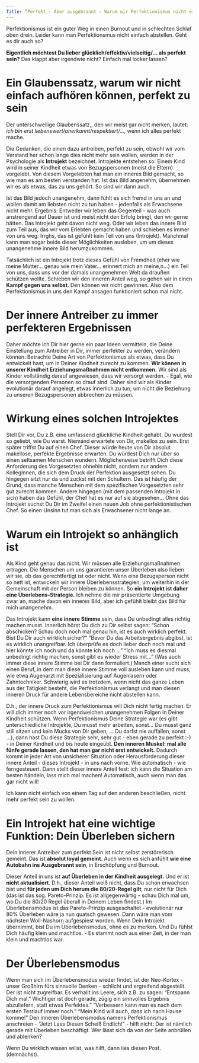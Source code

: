 ```yaml
---
Title: “Perfekt - Aber ausgebrannt - Warum wir Perfektionismus nicht einfach loslassen können." 
---
```


Perfektionismus ist ein guter Weg in einen Burnout und in schlechten Schlaf oben drein. Leider kann man Perfektionsmus nicht einfach abstellen. Geht es dir auch so? 

**Eigentlich möchtest Du lieber glücklich/effektiv/vielseitig/... als perfekt sein?** Das klappt aber irgendwie nicht? Einfach mal locker lassen?

# Ein Glaubenssatz, warum wir nicht einfach aufhören können, perfekt zu sein
Der unterschwellige Glaubenssatz,, den wir meist gar nicht merken, lautet: *ich bin erst liebenswert/anerkannt/respektiert/...,* wenn ich alles perfekt mache. 

Die Gedanken, die einen dazu antreiben, perfekt zu sein, obwohl wir vom Verstand her schon lange dies nicht mehr sein wollen, werden in der Psychologie als **Introjekt** bezeichnet. Introjekte entstehen so: Einem Kind wird in seiner Kindheit etwas von Bezugspersonen (meist die Eltern) vorgelebt. Von diesem Vorgelebten hat man ein inneres Bild gemacht, so wie man es am besten verstanden hat. Ist das Bild angenehm, übernehmen wir es als etwas, das zu uns gehört. So sind wir dann auch. 

Ist das Bild jedoch unangenehm, dann fühlt es sich fremd in uns an und wollen damit am liebsten nicht zu tun haben - jedenfalls als Erwachsene nicht mehr. Ergebnis: Entweder wir leben das Gegenteil - was auch anstrengend auf Dauer ist und meist nicht den Erfolg bringt, den wir gerne hätten. Das Introjekt geht davon nicht weg. Oder wir leben das innere Bild zum Teil aus, das wir vom Erlebten gemacht haben und schieben es immer von uns weg: Irrghs, das ist gefühlt kein Teil von uns (Introjekt). Manchmal kann man sogar beide dieser Möglichkeiten ausleben, um um dieses unangenehme innere Bild herumzukommen. 

Tatsächlich ist ein Introjekt trotz dieses Gefühl von Fremdheit (eher wie meine Mutter… genau wie mein Vater… erinnert mich an meine,n…) ein Teil von uns, dass uns vor der damals unangenehmen Welt da draußen schützen wollte. Schieben wir den inneren Anteil weg, so gehen wir in einen **Kampf gegen uns selbst**. Den können wir nicht gewinnen. Also dem Perfektionismus in uns den Kampf ansagen funktioniert schon mal nicht. 

# Der innere Antreiber zu immer perfekteren Ergebnissen 
Daher möchte ich Dir hier gerne ein paar Ideen vermitteln, die Deine Einstellung zum Antreiber in Dir, immer perfekter zu werden, verändern können. Betrachte Deine Art von Perfektionismus als etwas, dass Du entwickelt hast, um in Deiner Kindheit zurecht zu kommen. **Wir können in unserer Kindheit Erziehungsmaßnahmen nicht entkommen.** Wir sind als Kinder vollständig darauf angewiesen, dass wir versorgt werden. - Egal, wie die versorgenden Personen so drauf sind. Daher sind wir als Kinder evolutionär darauf angelegt, etwas innerlich zu tun, um nicht die Beziehung zu unseren Bezugspersonen abbrechen zu müssen. 

# Wirkung eines solchen Introjektes
Stell Dir vor, Du z.B. eine umfassend glückliche Kindheit gehabt. Du wurdest so geliebt, wie Du warst. Niemand erwartete von Dir, makellos zu sein. Erst später triffst Du auf einen Chef. Dieser würde heute von Dir absolut makellose, perfekte Ergebnisse erwarten. Du würdest Dich nur über so einen seltsamen Menschen wundern. Möglicherweise betrifft Dich diese Anforderung des Vorgesetzten ohnehin nicht, sondern nur andere KollegInnen, die sich dem Druck der Perfektion ausgesetzt sehen. Du hingegen sitzt nur da und zuckst mit den Schultern. Das ist häufig der Grund, dass manche Menschen mit dem spezifischen Vorgesetzten sehr gut zurecht kommen. Andere hingegen (mit dem passenden Introjekt in sich) haben das Gefühl, der Chef hat es nur auf sie abgesehen… Ohne das Introjekt suchst Du Dir im Zweifel einen neuen Job ohne perfektionistischen Chef. So einen Unsinn tut man sich als Erwachsener nicht lange an. 

# Warum ein Introjekt so anhänglich ist
Als Kind geht genau das nicht. Wir müssen alle Erziehungsmaßnahmen ertragen. Die Menschen um uns garantieren unser Überleben also lieben wir sie, ob das gerechtfertigt ist oder nicht. Wenn eine Bezugsperson nicht so nett ist, entwickeln wir innere Überlebensstrategien, um weiterhin in der Gemeinschaft mit der Person bleiben zu können. So **ein Introjekt ist daher eine Überlebens-Strategie.** Ich nehme die mir präsentierte Umgebung zwar an, mache davon ein inneres Bild, aber ich gefühlt bleibt das Bild für mich unangenehm. 

Das Introjekt kann **eine innere Stimme** sein, dass Du unbedingt alles richtig machen musst. Innerlich hörst Du dich zu Dir selbst sagen: “Schon abschicken? Schau doch noch mal genau hin, ist es auch wirklich perfekt. Bist Du Dir auch wirklich sicher?” “Bevor Du das Arbeitsergebnis abgibst, ist es wirklich unangreifbar. Ich überprüfe es doch lieber doch noch mal und hier könnte ich noch und da könnte ich noch …” “Ich muss es diesmal unbedingt richtig machen, sonst gibt es wieder Stress mit…” (Was auch immer diese innere Stimme bei Dir dann formuliert.) Manch einer sucht sich einen Beruf, in dem man diese innere Stimme voll ausleben kann und muss, wie etwa Augenarzt mit Spezialisierung auf Augenlasern oder Zahntechniker. Schwierig wird es trotzdem, wenn nicht das ganze Leben aus der Tätigkeit besteht, die Perfektionismus verlangt und man diesen inneren Druck für andere Lebensbereiche nicht abstellen kann. 

D.h., der innere Druck zum Perfektionismus will Dich nicht fertig machen. Er will dich immer noch vor irgendwelchen unangenehmen Folgen in Deiner Kindheit schützen. Wenn Perfektionismus Deine Strategie war (es gibt unterschiedliche Introjekte, Du musst mehr arbeiten, sonst… Du musst ganz still sitzen und kein Mucks von Dir geben, ... Du darfst nie auffallen, sonst ...), dann hast Du diese Strategie sehr, sehr gut - eben gerade zu perfekt :-) - in Deiner Kindheit und bis heute eingeübt. **Den inneren Muskel: mal alle fünfe gerade lassen, den hat man gar nicht erst entwickelt.** Dadurch kommt in jeder Art von unsicherer Situation oder Herausforderung dieser innere Anteil - dieses Introjekt - in uns nach vorne. Wie automatisch - wie ferngesteuert. Dann stellt dieser innere Anteil fest: ich kann die Situation am besten händeln, lass mich mal machen! Automatisch, auch wenn man das gar nicht will! 

Ich kann nicht einfach von einem Tag auf den anderen beschließen, nicht mehr perfekt sein zu wollen. 

# Ein Introjekt hat eine wichtige Funktion: Dein Überleben sichern
Dein innerer Antreiber zum perfekt Sein ist nicht selbst zerstörerisch gemeint. Das ist **absolut loyal gemeint**. Auch wenn es sich anfühlt **wie eine Autobahn ins Ausgebrannt sein**, in Erschöpfung und Burnout. 

Dieser Anteil in uns ist **auf Überleben in der Kindheit ausgelegt.** Und er ist **nicht aktualisiert**. D.h., dieser Anteil weiß nicht, dass Du schon erwachsen bist und **für jeden um Dich herum die 80/20-Regel gilt**, nur nicht für Dich (das ist das sog. Pareto-Prinzip. Es ist allgegenwärtig - schau Dich mal um, wo Du die 80/20 Regel überall in Deinem Leben findest.) Im Überlebensmodus ist das Pareto-Prinzip ausgeschaltet - evolutionär nur 80% Überleben wäre ja nun quatsch gewesen. Dann wäre man vom nächsten Woll-Nashorn aufgespiest worden. Wenn Dein Introjekt übernimmt, bist Du im Überlebensmodus, ohne es zu merken. Und Du fühlst Dich häufig klein und machtlos. - Es stammt noch aus einer Zeit, in der man klein und machtlos war. 

# Der Überlebensmodus
Wenn man sich im Überlebensmodus wieder findet, ist der Neo-Kortex - unser Großhirn fürs sinnvolle Denken - schlicht und ergreifend abgestellt. Der ist nicht zugreifbar. Es verhallt ins Leere, sich z.B. zu sagen: “Entspann Dich mal.” Wichtiger ist doch gerade, zügig ein sinnvolles Ergebnis abzuliefern, statt etwas Perfektes.” “Verbessern kann man es nach dem ersten Testlauf immer noch.” “Mein Kind will auch, dass ich nach Hause komme!” Den inneren Überlebensmodus namens Perfektionismus anschreien - “Jetzt Lass Diesen Scheiß Endlich!” - hilft nicht: Der ist nämlich gerade mit Überleben beschäftigt. Wer lässt sich da von der Seite anbrüllen und ablenken?

Wenn Du wirklich wissen willst, was hilft, dann lies diesen Post. (demnächst).
